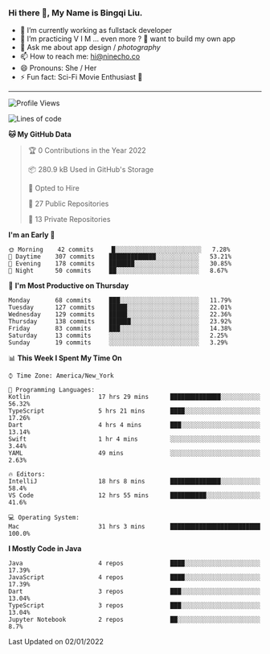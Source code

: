 ### Hi there 👋, My Name is Bingqi Liu.

- 🔭 I’m currently working as fullstack developer
- 🌱 I’m practicing V I M ... even more ? 🤨 want to build my own app
- 💬 Ask me about app design / *photography*
- 📫 How to reach me: hi@ninecho.co
- 😄 Pronouns: She / Her
- ⚡ Fun fact: Sci-Fi Movie Enthusiast 🚀

---

<!--START_SECTION:waka-->
![Profile Views](http://img.shields.io/badge/Profile%20Views-29-blue)

![Lines of code](https://img.shields.io/badge/From%20Hello%20World%20I%27ve%20Written-816%20Thousand%20lines%20of%20code-blue)

**🐱 My GitHub Data** 

> 🏆 0 Contributions in the Year 2022
 > 
> 📦 280.9 kB Used in GitHub's Storage 
 > 
> 💼 Opted to Hire
 > 
> 📜 27 Public Repositories 
 > 
> 🔑 13 Private Repositories  
 > 
**I'm an Early 🐤** 

```text
🌞 Morning    42 commits     █░░░░░░░░░░░░░░░░░░░░░░░░   7.28% 
🌆 Daytime    307 commits    █████████████░░░░░░░░░░░░   53.21% 
🌃 Evening    178 commits    ███████░░░░░░░░░░░░░░░░░░   30.85% 
🌙 Night      50 commits     ██░░░░░░░░░░░░░░░░░░░░░░░   8.67%

```
📅 **I'm Most Productive on Thursday** 

```text
Monday       68 commits     ███░░░░░░░░░░░░░░░░░░░░░░   11.79% 
Tuesday      127 commits    █████░░░░░░░░░░░░░░░░░░░░   22.01% 
Wednesday    129 commits    █████░░░░░░░░░░░░░░░░░░░░   22.36% 
Thursday     138 commits    ██████░░░░░░░░░░░░░░░░░░░   23.92% 
Friday       83 commits     ███░░░░░░░░░░░░░░░░░░░░░░   14.38% 
Saturday     13 commits     ░░░░░░░░░░░░░░░░░░░░░░░░░   2.25% 
Sunday       19 commits     ░░░░░░░░░░░░░░░░░░░░░░░░░   3.29%

```


📊 **This Week I Spent My Time On** 

```text
⌚︎ Time Zone: America/New_York

💬 Programming Languages: 
Kotlin                   17 hrs 29 mins      ██████████████░░░░░░░░░░░   56.32% 
TypeScript               5 hrs 21 mins       ████░░░░░░░░░░░░░░░░░░░░░   17.26% 
Dart                     4 hrs 4 mins        ███░░░░░░░░░░░░░░░░░░░░░░   13.14% 
Swift                    1 hr 4 mins         ░░░░░░░░░░░░░░░░░░░░░░░░░   3.44% 
YAML                     49 mins             ░░░░░░░░░░░░░░░░░░░░░░░░░   2.63%

🔥 Editors: 
IntelliJ                 18 hrs 8 mins       ██████████████░░░░░░░░░░░   58.4% 
VS Code                  12 hrs 55 mins      ██████████░░░░░░░░░░░░░░░   41.6%

💻 Operating System: 
Mac                      31 hrs 3 mins       █████████████████████████   100.0%

```

**I Mostly Code in Java** 

```text
Java                     4 repos             ████░░░░░░░░░░░░░░░░░░░░░   17.39% 
JavaScript               4 repos             ████░░░░░░░░░░░░░░░░░░░░░   17.39% 
Dart                     3 repos             ███░░░░░░░░░░░░░░░░░░░░░░   13.04% 
TypeScript               3 repos             ███░░░░░░░░░░░░░░░░░░░░░░   13.04% 
Jupyter Notebook         2 repos             ██░░░░░░░░░░░░░░░░░░░░░░░   8.7%

```



 Last Updated on 02/01/2022
<!--END_SECTION:waka-->
